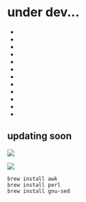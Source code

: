 # under dev...

- 
- 
- 
- 
- 
- 
- 
- 
- 
- 
- 
- 
## updating soon


![](aharo24%202023-01-21%20at%207.48.41%20PM.png)


![](aharo24%202023-01-21%20at%208.04.01%20PM.png)


``` brew
brew install awk
brew install perl
brew install gnu-sed
```
















